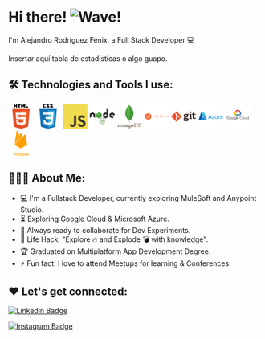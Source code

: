 # Hi there! <img src="https://user-images.githubusercontent.com/42378118/110234147-e3259600-7f4e-11eb-95be-0c4047144dea.gif" alt="Wave!" width="30" height="30">

I'm Alejandro Rodríguez Fénix, a Full Stack Developer 💻

<!-- ![coding](https://camo.githubusercontent.com/5352b6b2b973a416adb9f788796e6e861e6ff286d2d83780df8ef7d90d4ca349/68747470733a2f2f6d656469612e67697068792e636f6d2f6d656469612f53576f536b4e36447854737a71494b4571762f67697068792e676966) --> Insertar aquí tabla de estadísticas o algo guapo.

## 🛠️ Technologies and Tools I use:
<div>
<img src="https://raw.githubusercontent.com/devicons/devicon/master/icons/html5/html5-original-wordmark.svg" width="50" height="50"> 
<img src="https://raw.githubusercontent.com/devicons/devicon/master/icons/css3/css3-original-wordmark.svg" width="50" height="50">  
<!-- <img src="https://raw.githubusercontent.com/devicons/devicon/master/icons/sass/sass-original.svg" width="50" height="50"> -->  
<img src="https://raw.githubusercontent.com/devicons/devicon/master/icons/javascript/javascript-original.svg" width="50" height="50"> 
<!-- <img src="https://raw.githubusercontent.com/devicons/devicon/master/icons/react/react-original-wordmark.svg" width="50" height="50">  -->
<img src="https://raw.githubusercontent.com/devicons/devicon/master/icons/nodejs/nodejs-original-wordmark.svg" width="50" height="50">  
<img src="https://raw.githubusercontent.com/devicons/devicon/master/icons/mongodb/mongodb-original-wordmark.svg" width="50" height="50"> 
<img src="https://raw.githubusercontent.com/devicons/devicon/master/icons/postman/postman-original-wordmark.svg" width="50" height="50"> 
<img src="https://raw.githubusercontent.com/devicons/devicon/master/icons/git/git-original-wordmark.svg" width="50" height="50"> 
<img src="https://raw.githubusercontent.com/devicons/devicon/master/icons/azure/azure-original-wordmark.svg" width="50" height="50"> 
<img src="https://raw.githubusercontent.com/devicons/devicon/master/icons/googlecloud/googlecloud-original-wordmark.svg" width="50" height="50"> 
<img src="https://raw.githubusercontent.com/devicons/devicon/master/icons/firebase/firebase-plain-wordmark.svg" width="50" height="50"> 
</div>

## 👨🏻‍💻 About Me:
- 💻 I'm a Fullstack Developer, currently exploring MuleSoft and Anypoint Studio.
- ⏳ Exploring Google Cloud & Microsoft Azure.
- 🚀 Always ready to collaborate for Dev Experiments.
- 🎯 Life Hack: "Explore 🔥 and Explode 💣 with knowledge".
- 🏆 Graduated on Multiplatform App Development Degree.
- ⚡ Fun fact: I love to attend Meetups for learning & Conferences.

## ❤️ Let's get connected:
[![Linkedin Badge](https://img.shields.io/badge/-LinkedIn-blue?style=flat-square&logo=Linkedin&logoColor=white&link=https://www.linkedin.com/in/alejandro-rodriguez-fenix-09861a297/)]([https://www.linkedin.com/in/alejandro-rodríguez-fénix/](https://www.linkedin.com/in/alejandro-rodriguez-fenix-09861a297/))
<!-- [![Twitter Badge](https://img.shields.io/badge/-Twitter-1DA1F2?style=flat-square&logo=Twitter&logoColor=white&link=https://twitter.com/alejandrofenix)](https://twitter.com/alejandrofenix) -->
<!-- [![Facebook Badge](https://img.shields.io/badge/-Facebook-4267B2?style=flat-square&logo=Facebook&logoColor=white&link=https://www.facebook.com/alejandro.rodriguezfenix)](https://www.facebook.com/alejandro.rodriguezfenix) --> 
[![Instagram Badge](https://img.shields.io/badge/-Instagram-E4405F?style=flat-square&logo=Instagram&logoColor=white&link=https://www.instagram.com/alejandrofenix)](https://www.instagram.com/alejandrofenix)



<!--
Hi there!  <img height="50px" src="https://user-images.githubusercontent.com/42378118/110234147-e3259600-7f4e-11eb-95be-0c4047144dea.gif">

I'm Alejandro Rodríguez Fénix, Full Stack Developer 💻

<img src="https://camo.githubusercontent.com/5352b6b2b973a416adb9f788796e6e861e6ff286d2d83780df8ef7d90d4ca349/68747470733a2f2f6d656469612e67697068792e636f6d2f6d656469612f53576f536b4e36447854737a71494b4571762f67697068792e676966">

🛠️ Technologies and Tools I use:

<img src="https://raw.githubusercontent.com/devicons/devicon/master/icons/html5/html5-original-wordmark.svg" alt="html5" width="40" height="40" style="max-width: 100%;">
css3 sass javascript webpack react gatsby nodejs express mongodb postman git azure google cloud firebase

👨🏻‍💻 About Me:
💻 I'm a Fullstack Developer, currently exploring MuleSoft and Anypoint Studio
⏳ Exploring Google Cloud & Microsoft Azure
🚀 Always ready to collaborate for Dev Experiments
🎯 Life Hack: "Explore 🔥 and Explode 💣 with knowledge"
🏆 Graduated on Multiplatform App Development Degree
⚡ Fun fact: I love to attend Meetups for learning & Conferences
❤️ Let's get connected:

Linkedin Badge Twitter Badge Facebook Badge Instagram Badge Linkedin Badge
<p align="center">BADGE.S HERE</p>
<img src=" "> 
--> 
